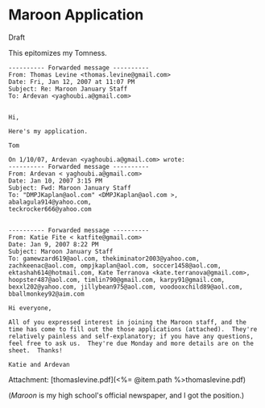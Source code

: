 Maroon Application
===============
Draft

This epitomizes my Tomness.

    ---------- Forwarded message ----------
    From: Thomas Levine <thomas.levine@gmail.com>
    Date: Fri, Jan 12, 2007 at 11:07 PM
    Subject: Re: Maroon January Staff
    To: Ardevan <yaghoubi.a@gmail.com>


    Hi,

    Here's my application.

    Tom

    On 1/10/07, Ardevan <yaghoubi.a@gmail.com> wrote:
    ---------- Forwarded message ----------
    From: Ardevan < yaghoubi.a@gmail.com>
    Date: Jan 10, 2007 3:15 PM
    Subject: Fwd: Maroon January Staff
    To: "DMPJKaplan@aol.com" <DMPJKaplan@aol.com >, abalagula914@yahoo.com,
    teckrocker666@yahoo.com


    ---------- Forwarded message ----------
    From: Katie Fite < katfite@gmail.com>
    Date: Jan 9, 2007 8:22 PM
    Subject: Maroon January Staff
    To: gamewzard619@aol.com, thekiminator2003@yahoo.com,
    zachkeenac@aol.com, ompjkaplan@aol.com, soccer1458@aol.com,
    ektashah614@hotmail.com, Kate Terranova <kate.terranova@gmail.com>,
    hoopster487@aol.com, timlin790@gmail.com, karpy91@gmail.com,
    bexxl202@yahoo.com, jillybean975@aol.com, voodooxchild89@aol.com,
    bballmonkey92@aim.com

    Hi everyone,

    All of you expressed interest in joining the Maroon staff, and the
    time has come to fill out the those applications (attached).  They're 
    relatively painless and self-explanatory; if you have any questions,
    feel free to ask us.  They're due Monday and more details are on the
    sheet.  Thanks!

    Katie and Ardevan

Attachment: [thomaslevine.pdf](<%= @item.path %>thomaslevine.pdf)


(*Maroon* is my high school's official newspaper, and I got the position.)

